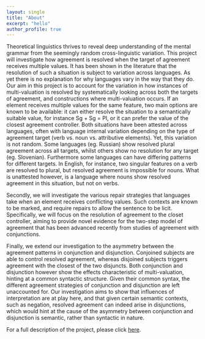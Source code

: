 ```yaml
---
layout: single
title: "About"
excerpt: "hello"
author_profile: true
---
```



Theoretical linguistics thrives to reveal deep understanding of the mental grammar from the seemingly random cross-linguistic variation.
This project will investigate how agreement is resolved when the target of agreement receives multiple values.
It has been shown in the literature that the resolution of such a situation is subject to variation across languages.
As yet there is no explanation for why languages vary in the way that they do.
Our aim in this project is to account for the variation in how instances of multi-valuation is resolved by systematically looking across both the targets of agreement, and constructions where multi-valuation occurs.
If an element receives multiple values for the same feature, two main options are known to be available: it can either resolve the situation to a semantically suitable value, for instance Sg + Sg = Pl, or it can prefer the value of the closest agreement controller.
Both situations have been attested across languages, often with language internal variation depending on the type of agreement target (verb vs. noun vs. attributive elements).
Yet, this variation is not random.
Some languages (eg. Russian) show resolved plural agreement across all targets, whilst others show no resolution for any target (eg. Slovenian). Furthermore some languages can have differing patterns for different targets.
In English, for instance, two singular features on a verb are resolved to plural, but resolved agreement is impossible for nouns.
What is unattested however, is a language where nouns show resolved agreement in this situation, but not on verbs.

Secondly, we will investigate the various repair strategies that languages take when an element receives conflicting values.
Such contexts are known to be marked, and require repairs to allow the sentence to be licit.
Specifically, we will focus on the resolution of agreement to the closet controller, aiming to provide novel evidence for the two-step model of agreement that has been advanced recently from studies of agreement with conjunctions.

Finally, we extend our investigation to the asymmetry between the agreement patterns in conjunction and disjunction.
Conjoined subjects are able to control resolved agreement, whereas disjoined subjects triggers agreement with the closest of the two disjuncts.
Both conjunction and disjunction however show the effects characteristic of multi-valuation, hinting at a common syntactic structure.
Given their common syntax, the different agreement strategies of conjunction and disjunction are left unaccounted for.
Our investigation aims to show that influences of interpretation are at play here, and that given certain semantic contexts, such as negation, resolved agreement can indeed arise in disjunctions, which would hint at the cause of the asymmetry between conjunction and disjunction is semantic, rather than syntactic in nature.

For a full description of the project, please click [here](/assets/files/mvsummary.pdf).

